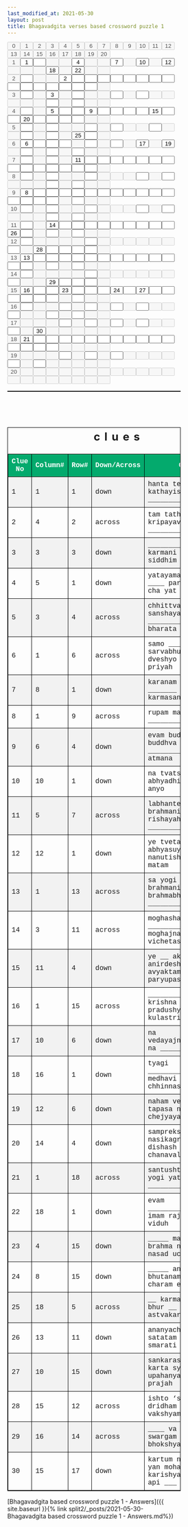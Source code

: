 ```yaml
---
last_modified_at: 2021-05-30
layout: post
title: Bhagavadgita verses based crossword puzzle 1
---
```

<style>
* { 
    margin: 0;
    padding: 0;
    box-sizing: border-box;
}
input[type="text"] {
    width: 30px;
    margin-left: 0px;
    margin-right: 0px;
    margin-top: 0px;
    margin-bottom: 0px;
    text-align: center;
}    
   
table {
  border-collapse: collapse;
  width: 100%;
  border: 1px solid black;  
}
caption {
    text-align: center;
    margin-bottom: 5px;
    text-transform: lowercase;
    font-size: 160%;
    padding: 5px;
    letter-spacing: 10px;
    font-weight: bold;
}
th, td {
  font-family: courier new;  
  font-size: 8px  
  text-align: center;
  padding: 8px;
  border: 1px solid black;  
}

tr:nth-child(even){background-color: #f2f2f2}

th {
  background-color: #04AA6D;
  color: white;
}    
</style>
<form action="/">
<Table>
<tr>
<input type="text" id=id0 name="fname" size="1" disabled size="1" value="0">
<input type="text" id=id1 name="fname" size="1" disabled size="1" value="1">
<input type="text" id=id2 name="fname" size="1" disabled size="1" value="2">
<input type="text" id=id3 name="fname" size="1" disabled size="1" value="3">
<input type="text" id=id4 name="fname" size="1" disabled size="1" value="4">
<input type="text" id=id5 name="fname" size="1" disabled size="1" value="5">
<input type="text" id=id6 name="fname" size="1" disabled size="1" value="6">
<input type="text" id=id7 name="fname" size="1" disabled size="1" value="7">
<input type="text" id=id8 name="fname" size="1" disabled size="1" value="8">
<input type="text" id=id9 name="fname" size="1" disabled size="1" value="9">
<input type="text" id=id10 name="fname" size="1" disabled size="1" value="10">
<input type="text" id=id11 name="fname" size="1" disabled size="1" value="11">
<input type="text" id=id12 name="fname" size="1" disabled size="1" value="12">
<input type="text" id=id13 name="fname" size="1" disabled size="1" value="13">
<input type="text" id=id14 name="fname" size="1" disabled size="1" value="14">
<input type="text" id=id15 name="fname" size="1" disabled size="1" value="15">
<input type="text" id=id16 name="fname" size="1" disabled size="1" value="16">
<input type="text" id=id17 name="fname" size="1" disabled size="1" value="17">
<input type="text" id=id18 name="fname" size="1" disabled size="1" value="18">
<input type="text" id=id19 name="fname" size="1" disabled size="1" value="19">
<input type="text" id=id20 name="fname" size="1" disabled size="1" value="20">
</tr>
<br>
<tr>
<input type="text" id=id21 name="fname" size="1" disabled size="1" value="1">
<input type="text" id=id23 name="fname" size="1" value="1" >
<input type="text" id=id24 name="fname" size="1"  >
<input type="text" id=id25 name="fname" size="1" disabled size="1">
<input type="text" id=id26 name="fname" size="1" disabled size="1">
<input type="text" id=id27 name="fname" size="1" value="4" >
<input type="text" id=id28 name="fname" size="1" disabled size="1">
<input type="text" id=id29 name="fname" size="1" disabled size="1">
<input type="text" id=id30 name="fname" size="1" value="7" >
<input type="text" id=id31 name="fname" size="1" disabled size="1">
<input type="text" id=id32 name="fname" size="1" value="10" >
<input type="text" id=id33 name="fname" size="1" disabled size="1">
<input type="text" id=id34 name="fname" size="1" value="12" >
<input type="text" id=id35 name="fname" size="1" disabled size="1">
<input type="text" id=id36 name="fname" size="1" disabled size="1">
<input type="text" id=id37 name="fname" size="1" disabled size="1">
<input type="text" id=id38 name="fname" size="1" value="18" >
<input type="text" id=id39 name="fname" size="1" disabled size="1">
<input type="text" id=id40 name="fname" size="1" value="22" >
<input type="text" id=id41 name="fname" size="1" disabled size="1">
<input type="text" id=id42 name="fname" size="1" disabled size="1">
</tr>
<br>
<tr>
<input type="text" id=id42 name="fname" size="1" disabled size="1" value="2">
<input type="text" id=id44 name="fname" size="1"  >
<input type="text" id=id45 name="fname" size="1" disabled size="1">
<input type="text" id=id46 name="fname" size="1" disabled size="1">
<input type="text" id=id47 name="fname" size="1" value="2" >
<input type="text" id=id48 name="fname" size="1"  >
<input type="text" id=id49 name="fname" size="1"  >
<input type="text" id=id50 name="fname" size="1"  >
<input type="text" id=id51 name="fname" size="1"  >
<input type="text" id=id52 name="fname" size="1"  >
<input type="text" id=id53 name="fname" size="1"  >
<input type="text" id=id54 name="fname" size="1"  >
<input type="text" id=id55 name="fname" size="1"  >
<input type="text" id=id56 name="fname" size="1"  >
<input type="text" id=id57 name="fname" size="1"  >
<input type="text" id=id58 name="fname" size="1"  >
<input type="text" id=id59 name="fname" size="1"  >
<input type="text" id=id60 name="fname" size="1"  >
<input type="text" id=id61 name="fname" size="1"  >
<input type="text" id=id62 name="fname" size="1"  >
<input type="text" id=id63 name="fname" size="1" disabled size="1">
</tr>
<br>
<tr>
<input type="text" id=id63 name="fname" size="1" disabled size="1" value="3">
<input type="text" id=id65 name="fname" size="1"  >
<input type="text" id=id66 name="fname" size="1" disabled size="1">
<input type="text" id=id67 name="fname" size="1" value="3" >
<input type="text" id=id68 name="fname" size="1" disabled size="1">
<input type="text" id=id69 name="fname" size="1"  >
<input type="text" id=id70 name="fname" size="1" disabled size="1">
<input type="text" id=id71 name="fname" size="1" disabled size="1">
<input type="text" id=id72 name="fname" size="1"  >
<input type="text" id=id73 name="fname" size="1" disabled size="1">
<input type="text" id=id74 name="fname" size="1"  >
<input type="text" id=id75 name="fname" size="1" disabled size="1">
<input type="text" id=id76 name="fname" size="1" disabled size="1">
<input type="text" id=id77 name="fname" size="1" disabled size="1">
<input type="text" id=id78 name="fname" size="1" disabled size="1">
<input type="text" id=id79 name="fname" size="1" disabled size="1">
<input type="text" id=id80 name="fname" size="1"  >
<input type="text" id=id81 name="fname" size="1" disabled size="1">
<input type="text" id=id82 name="fname" size="1"  >
<input type="text" id=id83 name="fname" size="1" disabled size="1">
<input type="text" id=id84 name="fname" size="1" disabled size="1">
</tr>
<br>
<tr>
<input type="text" id=id84 name="fname" size="1" disabled size="1" value="4">
<input type="text" id=id86 name="fname" size="1"  >
<input type="text" id=id87 name="fname" size="1" disabled size="1">
<input type="text" id=id88 name="fname" size="1" value="5" >
<input type="text" id=id89 name="fname" size="1"  >
<input type="text" id=id90 name="fname" size="1"  >
<input type="text" id=id91 name="fname" size="1" value="9" >
<input type="text" id=id92 name="fname" size="1"  >
<input type="text" id=id93 name="fname" size="1"  >
<input type="text" id=id94 name="fname" size="1"  >
<input type="text" id=id95 name="fname" size="1"  >
<input type="text" id=id96 name="fname" size="1" value="15" >
<input type="text" id=id97 name="fname" size="1"  >
<input type="text" id=id98 name="fname" size="1"  >
<input type="text" id=id99 name="fname" size="1" value="20" >
<input type="text" id=id100 name="fname" size="1"  >
<input type="text" id=id101 name="fname" size="1"  >
<input type="text" id=id102 name="fname" size="1"  >
<input type="text" id=id103 name="fname" size="1"  >
<input type="text" id=id104 name="fname" size="1" disabled size="1">
<input type="text" id=id105 name="fname" size="1" disabled size="1">
</tr>
<br>
<tr>
<input type="text" id=id105 name="fname" size="1" disabled size="1" value="5">
<input type="text" id=id107 name="fname" size="1"  >
<input type="text" id=id108 name="fname" size="1" disabled size="1">
<input type="text" id=id109 name="fname" size="1"  >
<input type="text" id=id110 name="fname" size="1" disabled size="1">
<input type="text" id=id111 name="fname" size="1" disabled size="1">
<input type="text" id=id112 name="fname" size="1"  >
<input type="text" id=id113 name="fname" size="1" disabled size="1">
<input type="text" id=id114 name="fname" size="1"  >
<input type="text" id=id115 name="fname" size="1" disabled size="1">
<input type="text" id=id116 name="fname" size="1" disabled size="1">
<input type="text" id=id117 name="fname" size="1"  >
<input type="text" id=id118 name="fname" size="1" disabled size="1">
<input type="text" id=id119 name="fname" size="1" disabled size="1">
<input type="text" id=id120 name="fname" size="1"  >
<input type="text" id=id121 name="fname" size="1" disabled size="1">
<input type="text" id=id122 name="fname" size="1"  >
<input type="text" id=id123 name="fname" size="1" disabled size="1">
<input type="text" id=id124 name="fname" size="1" value="25" >
<input type="text" id=id125 name="fname" size="1"  >
<input type="text" id=id126 name="fname" size="1" disabled size="1">
</tr>
<br>
<tr>
<input type="text" id=id126 name="fname" size="1" disabled size="1" value="6">
<input type="text" id=id128 name="fname" size="1" value="6" >
<input type="text" id=id129 name="fname" size="1"  >
<input type="text" id=id130 name="fname" size="1"  >
<input type="text" id=id131 name="fname" size="1"  >
<input type="text" id=id132 name="fname" size="1" disabled size="1">
<input type="text" id=id133 name="fname" size="1"  >
<input type="text" id=id134 name="fname" size="1" disabled size="1">
<input type="text" id=id135 name="fname" size="1"  >
<input type="text" id=id136 name="fname" size="1" disabled size="1">
<input type="text" id=id137 name="fname" size="1" value="17" >
<input type="text" id=id138 name="fname" size="1" disabled size="1">
<input type="text" id=id139 name="fname" size="1" value="19" >
<input type="text" id=id140 name="fname" size="1" disabled size="1">
<input type="text" id=id141 name="fname" size="1"  >
<input type="text" id=id142 name="fname" size="1" disabled size="1">
<input type="text" id=id143 name="fname" size="1"  >
<input type="text" id=id144 name="fname" size="1" disabled size="1">
<input type="text" id=id145 name="fname" size="1"  >
<input type="text" id=id146 name="fname" size="1" disabled size="1">
<input type="text" id=id147 name="fname" size="1" disabled size="1">
</tr>
<br>
<tr>
<input type="text" id=id147 name="fname" size="1" disabled size="1" value="7">
<input type="text" id=id149 name="fname" size="1"  >
<input type="text" id=id150 name="fname" size="1" disabled size="1">
<input type="text" id=id151 name="fname" size="1"  >
<input type="text" id=id152 name="fname" size="1" disabled size="1">
<input type="text" id=id153 name="fname" size="1" value="11" >
<input type="text" id=id154 name="fname" size="1"  >
<input type="text" id=id155 name="fname" size="1"  >
<input type="text" id=id156 name="fname" size="1"  >
<input type="text" id=id157 name="fname" size="1"  >
<input type="text" id=id158 name="fname" size="1"  >
<input type="text" id=id159 name="fname" size="1"  >
<input type="text" id=id160 name="fname" size="1"  >
<input type="text" id=id161 name="fname" size="1"  >
<input type="text" id=id162 name="fname" size="1"  >
<input type="text" id=id163 name="fname" size="1"  >
<input type="text" id=id164 name="fname" size="1"  >
<input type="text" id=id165 name="fname" size="1"  >
<input type="text" id=id166 name="fname" size="1"  >
<input type="text" id=id167 name="fname" size="1"  >
<input type="text" id=id168 name="fname" size="1" disabled size="1">
</tr>
<br>
<tr>
<input type="text" id=id168 name="fname" size="1" disabled size="1" value="8">
<input type="text" id=id170 name="fname" size="1"  >
<input type="text" id=id171 name="fname" size="1" disabled size="1">
<input type="text" id=id172 name="fname" size="1"  >
<input type="text" id=id173 name="fname" size="1" disabled size="1">
<input type="text" id=id174 name="fname" size="1" disabled size="1">
<input type="text" id=id175 name="fname" size="1"  >
<input type="text" id=id176 name="fname" size="1" disabled size="1">
<input type="text" id=id177 name="fname" size="1" disabled size="1">
<input type="text" id=id178 name="fname" size="1" disabled size="1">
<input type="text" id=id179 name="fname" size="1"  >
<input type="text" id=id180 name="fname" size="1" disabled size="1">
<input type="text" id=id181 name="fname" size="1"  >
<input type="text" id=id182 name="fname" size="1" disabled size="1">
<input type="text" id=id183 name="fname" size="1" disabled size="1">
<input type="text" id=id184 name="fname" size="1" disabled size="1">
<input type="text" id=id185 name="fname" size="1"  >
<input type="text" id=id186 name="fname" size="1" disabled size="1">
<input type="text" id=id187 name="fname" size="1"  >
<input type="text" id=id188 name="fname" size="1" disabled size="1">
<input type="text" id=id189 name="fname" size="1" disabled size="1">
</tr>
<br>
<tr>
<input type="text" id=id189 name="fname" size="1" disabled size="1" value="9">
<input type="text" id=id191 name="fname" size="1" value="8" >
<input type="text" id=id192 name="fname" size="1"  >
<input type="text" id=id193 name="fname" size="1"  >
<input type="text" id=id194 name="fname" size="1"  >
<input type="text" id=id195 name="fname" size="1"  >
<input type="text" id=id196 name="fname" size="1"  >
<input type="text" id=id197 name="fname" size="1"  >
<input type="text" id=id198 name="fname" size="1"  >
<input type="text" id=id199 name="fname" size="1"  >
<input type="text" id=id200 name="fname" size="1"  >
<input type="text" id=id201 name="fname" size="1"  >
<input type="text" id=id202 name="fname" size="1"  >
<input type="text" id=id203 name="fname" size="1"  >
<input type="text" id=id204 name="fname" size="1"  >
<input type="text" id=id205 name="fname" size="1"  >
<input type="text" id=id206 name="fname" size="1"  >
<input type="text" id=id207 name="fname" size="1" disabled size="1">
<input type="text" id=id208 name="fname" size="1"  >
<input type="text" id=id209 name="fname" size="1" disabled size="1">
<input type="text" id=id210 name="fname" size="1" disabled size="1">
</tr>
<br>
<tr>
<input type="text" id=id210 name="fname" size="1" disabled size="1" value="10">
<input type="text" id=id212 name="fname" size="1"  >
<input type="text" id=id213 name="fname" size="1" disabled size="1">
<input type="text" id=id214 name="fname" size="1"  >
<input type="text" id=id215 name="fname" size="1" disabled size="1">
<input type="text" id=id216 name="fname" size="1" disabled size="1">
<input type="text" id=id217 name="fname" size="1"  >
<input type="text" id=id218 name="fname" size="1" disabled size="1">
<input type="text" id=id219 name="fname" size="1" disabled size="1">
<input type="text" id=id220 name="fname" size="1" disabled size="1">
<input type="text" id=id221 name="fname" size="1"  >
<input type="text" id=id222 name="fname" size="1" disabled size="1">
<input type="text" id=id223 name="fname" size="1"  >
<input type="text" id=id224 name="fname" size="1" disabled size="1">
<input type="text" id=id225 name="fname" size="1" disabled size="1">
<input type="text" id=id226 name="fname" size="1" disabled size="1">
<input type="text" id=id227 name="fname" size="1"  >
<input type="text" id=id228 name="fname" size="1" disabled size="1">
<input type="text" id=id229 name="fname" size="1"  >
<input type="text" id=id230 name="fname" size="1" disabled size="1">
<input type="text" id=id231 name="fname" size="1" disabled size="1">
</tr>
<br>
<tr>
<input type="text" id=id231 name="fname" size="1" disabled size="1" value="11">
<input type="text" id=id233 name="fname" size="1"  >
<input type="text" id=id234 name="fname" size="1" disabled size="1">
<input type="text" id=id235 name="fname" size="1" value="14" >
<input type="text" id=id236 name="fname" size="1"  >
<input type="text" id=id237 name="fname" size="1"  >
<input type="text" id=id238 name="fname" size="1"  >
<input type="text" id=id239 name="fname" size="1"  >
<input type="text" id=id240 name="fname" size="1"  >
<input type="text" id=id241 name="fname" size="1"  >
<input type="text" id=id242 name="fname" size="1"  >
<input type="text" id=id243 name="fname" size="1"  >
<input type="text" id=id244 name="fname" size="1"  >
<input type="text" id=id245 name="fname" size="1" value="26" >
<input type="text" id=id246 name="fname" size="1"  >
<input type="text" id=id247 name="fname" size="1" disabled size="1">
<input type="text" id=id248 name="fname" size="1"  >
<input type="text" id=id249 name="fname" size="1" disabled size="1">
<input type="text" id=id250 name="fname" size="1"  >
<input type="text" id=id251 name="fname" size="1" disabled size="1">
<input type="text" id=id252 name="fname" size="1" disabled size="1">
</tr>
<br>
<tr>
<input type="text" id=id252 name="fname" size="1" disabled size="1" value="12">
<input type="text" id=id254 name="fname" size="1"  >
<input type="text" id=id255 name="fname" size="1" disabled size="1">
<input type="text" id=id256 name="fname" size="1" disabled size="1">
<input type="text" id=id257 name="fname" size="1" disabled size="1">
<input type="text" id=id258 name="fname" size="1" disabled size="1">
<input type="text" id=id259 name="fname" size="1"  >
<input type="text" id=id260 name="fname" size="1" disabled size="1">
<input type="text" id=id261 name="fname" size="1" disabled size="1">
<input type="text" id=id262 name="fname" size="1" disabled size="1">
<input type="text" id=id263 name="fname" size="1" disabled size="1">
<input type="text" id=id264 name="fname" size="1" disabled size="1">
<input type="text" id=id265 name="fname" size="1" disabled size="1">
<input type="text" id=id266 name="fname" size="1"  >
<input type="text" id=id267 name="fname" size="1" disabled size="1">
<input type="text" id=id268 name="fname" size="1" value="28" >
<input type="text" id=id269 name="fname" size="1"  >
<input type="text" id=id270 name="fname" size="1"  >
<input type="text" id=id271 name="fname" size="1"  >
<input type="text" id=id272 name="fname" size="1"  >
<input type="text" id=id273 name="fname" size="1" disabled size="1">
</tr>
<br>
<tr>
<input type="text" id=id273 name="fname" size="1" disabled size="1" value="13">
<input type="text" id=id275 name="fname" size="1" value="13" >
<input type="text" id=id276 name="fname" size="1"  >
<input type="text" id=id277 name="fname" size="1"  >
<input type="text" id=id278 name="fname" size="1"  >
<input type="text" id=id279 name="fname" size="1"  >
<input type="text" id=id280 name="fname" size="1"  >
<input type="text" id=id281 name="fname" size="1"  >
<input type="text" id=id282 name="fname" size="1"  >
<input type="text" id=id283 name="fname" size="1"  >
<input type="text" id=id284 name="fname" size="1"  >
<input type="text" id=id285 name="fname" size="1"  >
<input type="text" id=id286 name="fname" size="1"  >
<input type="text" id=id287 name="fname" size="1"  >
<input type="text" id=id288 name="fname" size="1"  >
<input type="text" id=id289 name="fname" size="1" disabled size="1">
<input type="text" id=id290 name="fname" size="1"  >
<input type="text" id=id291 name="fname" size="1" disabled size="1">
<input type="text" id=id292 name="fname" size="1"  >
<input type="text" id=id293 name="fname" size="1" disabled size="1">
<input type="text" id=id294 name="fname" size="1" disabled size="1">
</tr>
<br>
<tr>
<input type="text" id=id294 name="fname" size="1" disabled size="1" value="14">
<input type="text" id=id296 name="fname" size="1"  >
<input type="text" id=id297 name="fname" size="1" disabled size="1">
<input type="text" id=id298 name="fname" size="1" disabled size="1">
<input type="text" id=id299 name="fname" size="1" disabled size="1">
<input type="text" id=id300 name="fname" size="1" disabled size="1">
<input type="text" id=id301 name="fname" size="1"  >
<input type="text" id=id302 name="fname" size="1" disabled size="1">
<input type="text" id=id303 name="fname" size="1" disabled size="1">
<input type="text" id=id304 name="fname" size="1" disabled size="1">
<input type="text" id=id305 name="fname" size="1" disabled size="1">
<input type="text" id=id306 name="fname" size="1" disabled size="1">
<input type="text" id=id307 name="fname" size="1" disabled size="1">
<input type="text" id=id308 name="fname" size="1"  >
<input type="text" id=id309 name="fname" size="1" disabled size="1">
<input type="text" id=id310 name="fname" size="1" disabled size="1">
<input type="text" id=id311 name="fname" size="1" value="29" >
<input type="text" id=id312 name="fname" size="1"  >
<input type="text" id=id313 name="fname" size="1"  >
<input type="text" id=id314 name="fname" size="1"  >
<input type="text" id=id315 name="fname" size="1" disabled size="1">
</tr>
<br>
<tr>
<input type="text" id=id315 name="fname" size="1" disabled size="1" value="15">
<input type="text" id=id317 name="fname" size="1" value="16" >
<input type="text" id=id318 name="fname" size="1"  >
<input type="text" id=id319 name="fname" size="1"  >
<input type="text" id=id320 name="fname" size="1" value="23" >
<input type="text" id=id321 name="fname" size="1"  >
<input type="text" id=id322 name="fname" size="1"  >
<input type="text" id=id323 name="fname" size="1"  >
<input type="text" id=id324 name="fname" size="1" value="24" >
<input type="text" id=id325 name="fname" size="1"  >
<input type="text" id=id326 name="fname" size="1" value="27" >
<input type="text" id=id327 name="fname" size="1"  >
<input type="text" id=id328 name="fname" size="1"  >
<input type="text" id=id329 name="fname" size="1"  >
<input type="text" id=id330 name="fname" size="1"  >
<input type="text" id=id331 name="fname" size="1"  >
<input type="text" id=id332 name="fname" size="1"  >
<input type="text" id=id333 name="fname" size="1" disabled size="1">
<input type="text" id=id334 name="fname" size="1"  >
<input type="text" id=id335 name="fname" size="1" disabled size="1">
<input type="text" id=id336 name="fname" size="1" disabled size="1">
</tr>
<br>
<tr>
<input type="text" id=id336 name="fname" size="1" disabled size="1" value="16">
<input type="text" id=id338 name="fname" size="1"  >
<input type="text" id=id339 name="fname" size="1" disabled size="1">
<input type="text" id=id340 name="fname" size="1" disabled size="1">
<input type="text" id=id341 name="fname" size="1"  >
<input type="text" id=id342 name="fname" size="1" disabled size="1">
<input type="text" id=id343 name="fname" size="1"  >
<input type="text" id=id344 name="fname" size="1" disabled size="1">
<input type="text" id=id345 name="fname" size="1"  >
<input type="text" id=id346 name="fname" size="1" disabled size="1">
<input type="text" id=id347 name="fname" size="1"  >
<input type="text" id=id348 name="fname" size="1" disabled size="1">
<input type="text" id=id349 name="fname" size="1" disabled size="1">
<input type="text" id=id350 name="fname" size="1"  >
<input type="text" id=id351 name="fname" size="1" disabled size="1">
<input type="text" id=id352 name="fname" size="1" disabled size="1">
<input type="text" id=id353 name="fname" size="1"  >
<input type="text" id=id354 name="fname" size="1" disabled size="1">
<input type="text" id=id355 name="fname" size="1"  >
<input type="text" id=id356 name="fname" size="1" disabled size="1">
<input type="text" id=id357 name="fname" size="1" disabled size="1">
</tr>
<br>
<tr>
<input type="text" id=id357 name="fname" size="1" disabled size="1" value="17">
<input type="text" id=id359 name="fname" size="1" disabled size="1">
<input type="text" id=id360 name="fname" size="1" disabled size="1">
<input type="text" id=id361 name="fname" size="1" disabled size="1">
<input type="text" id=id362 name="fname" size="1"  >
<input type="text" id=id363 name="fname" size="1" disabled size="1">
<input type="text" id=id364 name="fname" size="1"  >
<input type="text" id=id365 name="fname" size="1" disabled size="1">
<input type="text" id=id366 name="fname" size="1"  >
<input type="text" id=id367 name="fname" size="1" disabled size="1">
<input type="text" id=id368 name="fname" size="1"  >
<input type="text" id=id369 name="fname" size="1" disabled size="1">
<input type="text" id=id370 name="fname" size="1" disabled size="1">
<input type="text" id=id371 name="fname" size="1"  >
<input type="text" id=id372 name="fname" size="1" disabled size="1">
<input type="text" id=id373 name="fname" size="1" value="30" >
<input type="text" id=id374 name="fname" size="1" disabled size="1">
<input type="text" id=id375 name="fname" size="1" disabled size="1">
<input type="text" id=id376 name="fname" size="1" disabled size="1">
<input type="text" id=id377 name="fname" size="1" disabled size="1">
<input type="text" id=id378 name="fname" size="1" disabled size="1">
</tr>
<br>
<tr>
<input type="text" id=id378 name="fname" size="1" disabled size="1" value="18">
<input type="text" id=id380 name="fname" size="1" value="21" >
<input type="text" id=id381 name="fname" size="1"  >
<input type="text" id=id382 name="fname" size="1"  >
<input type="text" id=id383 name="fname" size="1"  >
<input type="text" id=id384 name="fname" size="1"  >
<input type="text" id=id385 name="fname" size="1"  >
<input type="text" id=id386 name="fname" size="1"  >
<input type="text" id=id387 name="fname" size="1"  >
<input type="text" id=id388 name="fname" size="1"  >
<input type="text" id=id389 name="fname" size="1"  >
<input type="text" id=id390 name="fname" size="1"  >
<input type="text" id=id391 name="fname" size="1"  >
<input type="text" id=id392 name="fname" size="1"  >
<input type="text" id=id393 name="fname" size="1"  >
<input type="text" id=id394 name="fname" size="1"  >
<input type="text" id=id395 name="fname" size="1"  >
<input type="text" id=id396 name="fname" size="1" disabled size="1">
<input type="text" id=id397 name="fname" size="1" disabled size="1">
<input type="text" id=id398 name="fname" size="1" disabled size="1">
<input type="text" id=id399 name="fname" size="1" disabled size="1">
</tr>
<br>
<tr>
<input type="text" id=id399 name="fname" size="1" disabled size="1" value="19">
<input type="text" id=id401 name="fname" size="1" disabled size="1">
<input type="text" id=id402 name="fname" size="1" disabled size="1">
<input type="text" id=id403 name="fname" size="1" disabled size="1">
<input type="text" id=id404 name="fname" size="1"  >
<input type="text" id=id405 name="fname" size="1" disabled size="1">
<input type="text" id=id406 name="fname" size="1"  >
<input type="text" id=id407 name="fname" size="1" disabled size="1">
<input type="text" id=id408 name="fname" size="1"  >
<input type="text" id=id409 name="fname" size="1" disabled size="1">
<input type="text" id=id410 name="fname" size="1" disabled size="1">
<input type="text" id=id411 name="fname" size="1" disabled size="1">
<input type="text" id=id412 name="fname" size="1" disabled size="1">
<input type="text" id=id413 name="fname" size="1"  >
<input type="text" id=id414 name="fname" size="1" disabled size="1">
<input type="text" id=id415 name="fname" size="1"  >
<input type="text" id=id416 name="fname" size="1" disabled size="1">
<input type="text" id=id417 name="fname" size="1" disabled size="1">
<input type="text" id=id418 name="fname" size="1" disabled size="1">
<input type="text" id=id419 name="fname" size="1" disabled size="1">
<input type="text" id=id420 name="fname" size="1" disabled size="1">
</tr>
<br>
<tr>
<input type="text" id=id420 name="fname" size="1" disabled size="1" value="20">
<input type="text" id=id422 name="fname" size="1" disabled size="1">
<input type="text" id=id423 name="fname" size="1" disabled size="1">
<input type="text" id=id424 name="fname" size="1" disabled size="1">
<input type="text" id=id425 name="fname" size="1" disabled size="1">
<input type="text" id=id426 name="fname" size="1" disabled size="1">
<input type="text" id=id427 name="fname" size="1" disabled size="1">
<input type="text" id=id428 name="fname" size="1" disabled size="1">
<input type="text" id=id429 name="fname" size="1" disabled size="1">
<input type="text" id=id430 name="fname" size="1" disabled size="1">
<input type="text" id=id431 name="fname" size="1" disabled size="1">
<input type="text" id=id432 name="fname" size="1" disabled size="1">
<input type="text" id=id433 name="fname" size="1" disabled size="1">
<input type="text" id=id434 name="fname" size="1" disabled size="1">
<input type="text" id=id435 name="fname" size="1" disabled size="1">
<input type="text" id=id436 name="fname" size="1" disabled size="1">
<input type="text" id=id437 name="fname" size="1" disabled size="1">
<input type="text" id=id438 name="fname" size="1" disabled size="1">
<input type="text" id=id439 name="fname" size="1" disabled size="1">
<input type="text" id=id440 name="fname" size="1" disabled size="1">
<input type="text" id=id441 name="fname" size="1" disabled size="1">
</tr>
<br>
</table>
</form>
<br><br><br>
<Table>
<caption align=top>Clues</caption>
<tr><th>Clue No</th><th>Column#</th><th>Row#</th><th>Down/Across</th><th>Clue</th></tr>
<tr><td>
1
</td><td>
1
</td><td>
1
</td><td>
down
</td><td>
hanta te kathayishyami divya ________________
</td></tr>
<tr><td>
2
</td><td>
4
</td><td>
2
</td><td>
across
</td><td>
tam tatha kripayavishtamashru ________________
</td></tr>
<tr><td>
3
</td><td>
3
</td><td>
3
</td><td>
down
</td><td>
_________ api karmani kurvan siddhim avapsyasi
</td></tr>
<tr><td>
4
</td><td>
5
</td><td>
1
</td><td>
down
</td><td>
yatayamam gatarasam ____ paryushitam cha yat
</td></tr>
<tr><td>
5
</td><td>
3
</td><td>
4
</td><td>
across
</td><td>
chhittvainam sanshayam yogam ________________ bharata
</td></tr>
<tr><td>
6
</td><td>
1
</td><td>
6
</td><td>
across
</td><td>
samo ____ sarvabhuteshu na me dveshyo asti na priyah
</td></tr>
<tr><td>
7
</td><td>
8
</td><td>
1
</td><td>
down
</td><td>
karanam karma _______ trividhah karmasangrahah
</td></tr>
<tr><td>
8
</td><td>
1
</td><td>
9
</td><td>
across
</td><td>
rupam mahat te ________________
</td></tr>
<tr><td>
9
</td><td>
6
</td><td>
4
</td><td>
down
</td><td>
evam buddheh param buddhva ________________ atmana
</td></tr>
<tr><td>
10
</td><td>
10
</td><td>
1
</td><td>
down
</td><td>
na tvatsamo asty abhyadhikah ____ anyo
</td></tr>
<tr><td>
11
</td><td>
5
</td><td>
7
</td><td>
across
</td><td>
labhante brahmanirvanam rishayah _______________
</td></tr>
<tr><td>
12
</td><td>
12
</td><td>
1
</td><td>
down
</td><td>
ye tvetad abhyasuyanto nanutishthanti __ matam
</td></tr>
<tr><td>
13
</td><td>
1
</td><td>
13
</td><td>
across
</td><td>
sa yogi brahmanirvanam brahmabhuto ______________
</td></tr>
<tr><td>
14
</td><td>
3
</td><td>
11
</td><td>
across
</td><td>
moghasha ____________ moghajnana vichetasah
</td></tr>
<tr><td>
15
</td><td>
11
</td><td>
4
</td><td>
down
</td><td>
ye __ aksharam anirdeshyam avyaktam paryupasate
</td></tr>
<tr><td>
16
</td><td>
1
</td><td>
15
</td><td>
across
</td><td>
________________ krishna pradushyanti kulastriyah
</td></tr>
<tr><td>
17
</td><td>
10
</td><td>
6
</td><td>
down
</td><td>
na vedayajnadhyayanair na ______
</td></tr>
<tr><td>
18
</td><td>
16
</td><td>
1
</td><td>
down
</td><td>
tyagi ________________ medhavi chhinnasanshayah
</td></tr>
<tr><td>
19
</td><td>
12
</td><td>
6
</td><td>
down
</td><td>
naham vedair na tapasa na ______ na chejyaya
</td></tr>
<tr><td>
20
</td><td>
14
</td><td>
4
</td><td>
down
</td><td>
samprekshya nasikagram ____ dishash chanavalokayan
</td></tr>
<tr><td>
21
</td><td>
1
</td><td>
18
</td><td>
across
</td><td>
santushtah satatam yogi yatatma ________________
</td></tr>
<tr><td>
22
</td><td>
18
</td><td>
1
</td><td>
down
</td><td>
evam ________________ imam rajarshayo viduh
</td></tr>
<tr><td>
23
</td><td>
4
</td><td>
15
</td><td>
down
</td><td>
_____ matparam brahma na sat tan nasad uchyate
</td></tr>
<tr><td>
24
</td><td>
8
</td><td>
15
</td><td>
down
</td><td>
_____ antash cha bhutanam acharam charam eva cha
</td></tr>
<tr><td>
25
</td><td>
18
</td><td>
5
</td><td>
across
</td><td>
__ karmaphalahetur bhur __ te sango astvakarmani
</td></tr>
<tr><td>
26
</td><td>
13
</td><td>
11
</td><td>
down
</td><td>
ananyachetah satatam yo mam smarati _________
</td></tr>
<tr><td>
27
</td><td>
10
</td><td>
15
</td><td>
down
</td><td>
sankarasya cha karta syam upahanyam ____ prajah
</td></tr>
<tr><td>
28
</td><td>
15
</td><td>
12
</td><td>
across
</td><td>
ishto ‘si me dridham iti tato vakshyami te _____
</td></tr>
<tr><td>
29
</td><td>
16
</td><td>
14
</td><td>
across
</td><td>
____ va prapsyasi swargam jitva va bhokshyase mahim
</td></tr>
<tr><td>
30
</td><td>
15
</td><td>
17
</td><td>
down
</td><td>
kartum nechchhasi yan mohat karishyasy avasho api ___
</td></tr>
</Table>
[Bhagavadgita based crossword puzzle 1 - Answers]({{ site.baseurl }}{% link split2/_posts/2021-05-30-Bhagavadgita based crossword puzzle 1 - Answers.md%})
